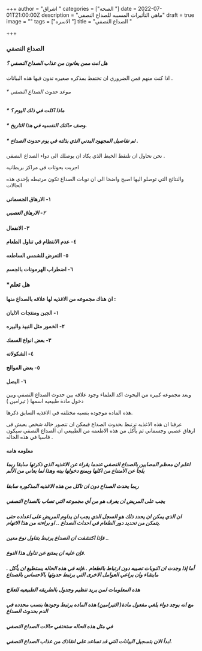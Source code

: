 +++
author = "اشراق "
categories = ["الصحة "]
date = 2022-07-01T21:00:00Z
description = "ماهي التأثيرات المسببه للصداع النصفي"
draft = true
image = ""
tags = ["الاسره "]
title = "الصداع  النصفي "

+++
### الصداع النصفي 

##### هل انت ممن يعانون من عذاب الصداع النصفي ؟

اذا كنت منهم فمن الضروري ان تحتفظ بمذكره صغيره تدون فيها هذه البيانات .

###### * موعد حدوث الصداع النصفي 

##### * ماذا اكلت في ذلك اليوم ؟

##### * وصف حالتك النفسيه في هذا التاريخ. 

##### * ثم تفاصيل المجهود البدني الذي بذلته في يوم حدوث الصداع .

نحن نحاول ان نلتقط الخيط الذي يكاد ان يوصلك الى دواء الصداع النصفي .

اجريت بحوثات في مراكز بريطانيه 

والنتائج التي توصلو اليها اصبح واضحا الى ان نوبات الصداع تكون مرتبطه بإحدى هذه الحالات 

#### ١- الارهاق الجسماني 

##### ٢- الارهاق العصبي 

####  ٣- الانفعال 

#### ٤- عدم الانتظام في تناول الطعام 

#### ٥- التعرض للشمس الساطعه 

#### ٦- اضطراب الهرمونات بالجسم 

### *هل تعلم

#### ان هناك مجموعه من الاغذيه لها علاقه بالصداع منها :

#### ١- الجبن ومنتجات الالبان 

#### ٢- الخمور مثل النبيذ والبيره 

#### ٣- بعض انواع السمك 

#### ٤- الشكولاته 

#### ٥- بعض الموالح 

#### ٦- البصل 

وبعد مجموعه كبيره من البحوث اكد العلماء وجود علاقه بين حدوث الصداع النصفي  وبين دخول مادة طبيعيه اسمها ( تيرامين ) 

هذه الماده موجوده بنسبه مختلفه في الاغذيه السابق ذكرها. 

عرفنا ان هذه الاغذيه ترتبط بحدوث الصداع فيمكن ان تتصور حالة شخص يعيش في ارهاق عصبي وجسماني  ثم يأكل من هذه الاطعمه من الطبيعي ان الصداع النصفي سيكون قاسيا في هذه الحاله .

#### معلومه هامه #

##### اعلم ان معظم المصابين بالصداع النصفي عندما يقراء عن الاغذيه الذي ذكرتها سابقا ربما يلجأ عن الامتناع من اكلها ويمنع دخولها بيته وهذا لما يعاني من الألم 

##### ربما يحدث الصداع دون ان تاكل من هذه الاغذيه المذكوره سابقا 

##### يجب على المريض ان يعرف هو من أي مجموعه التي تصاب بالصداع النصفي 

##### ان الذي يمكن ان يحدد ذلك هو السجل الذي يجب ان يداوم المريض على اعداده  حتى يتمكن من تحديد دور الطعام في احداث الصداع .. او براءته  من هذا الاتهام.

##### فإذا اكتشفت ان الصداع يرتبط بتناول نوع معين ..

##### فإن عليه ان يمتنع عن تناول هذا النوع.

##### . أما إذا وجدت ان النوبات تصيبه دون ارتباط بالطعام ..فإنه في هذه الحاله يستطيع ان يأكل مايشاء وان يراعي العوامل الاخرى التي يرتبط حدوثها بالاحساس بالصداع 

##### هذه المعلومات لمن يريد تنظيم وجدول بالطريقه الطبيعيه للعلاج 

##### مع انه يوجد دواء يلغي مفعول مادة( التيرامين) هذه الماده يرتبط وجودها بنسب محدده في الدم بحدوث الصداع 

##### في مثل هذه الحاله ستختفي حالات الصداع النصفي 

##### ابدأ الان بتسجيل البيانات التي قد تساعد على انقاذك من عذاب الصداع النصفي.